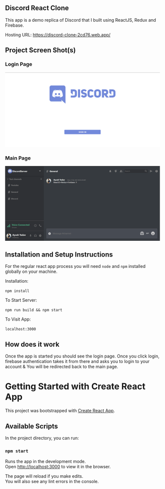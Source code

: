 ## Discord React Clone

This app is a demo replica of Discord that I built using ReactJS, Redux and Firebase.

Hosting URL: https://discord-clone-2cd76.web.app/

## Project Screen Shot(s)

### Login Page

![alt text](https://github.com/ayushy11/Discord_Clone/blob/master/login.png)

### Main Page

![alt text](https://github.com/ayushy11/Discord_Clone/blob/master/main.png)

## Installation and Setup Instructions

For the regular react app process you will need `node` and `npm` installed globally on your machine.  

Installation:

`npm install`    

To Start Server:

`npm run build && npm start`  

To Visit App:

`localhost:3000`  

## How does it work

Once the app is started you should see the login page. Once you click login, firebase authentication takes it from there and asks you to login to your account & You will be redirected back to the main page.

# Getting Started with Create React App

This project was bootstrapped with [Create React App](https://github.com/facebook/create-react-app).

## Available Scripts

In the project directory, you can run:

### `npm start`

Runs the app in the development mode.\
Open [http://localhost:3000](http://localhost:3000) to view it in the browser.

The page will reload if you make edits.\
You will also see any lint errors in the console.

